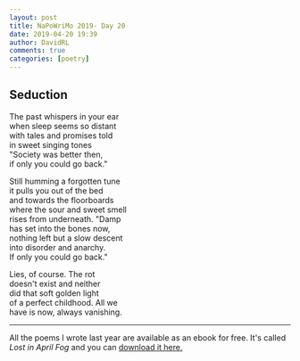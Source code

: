 ```yaml
---  
layout: post  
title: NaPoWriMo 2019- Day 20  
date: 2019-04-20 19:39  
author: DavidRL  
comments: true  
categories: [poetry] 
---  
```

  
<h2>Seduction</h2>  
<!-- /wp:heading -->  

  
<p>The past whispers in your ear<br /> when sleep seems so distant<br /> with tales and promises told<br /> in sweet singing tones<br /> "Society was better then,<br /> if only you could go back."</p>  


  
<p>Still humming a forgotten tune<br /> it pulls you out of the bed<br /> and towards the floorboards<br /> where the sour and sweet smell<br /> rises from underneath. "Damp<br /> has set into the bones now,<br /> nothing left but a slow descent<br /> into disorder and anarchy.<br /> If only you could go back."</p>  


  
<p>Lies, of course. The rot<br />  
doesn't exist and neither<br />  
did that soft golden light<br />  
of a perfect childhood. All we <br />  
have is now, always vanishing.</p>  

<hr>
<p>All the poems I wrote last year are available as an ebook for free. It's called <em>Lost in April Fog </em>and you can <a href="/aprilfog/">download it here. </a></p>  
